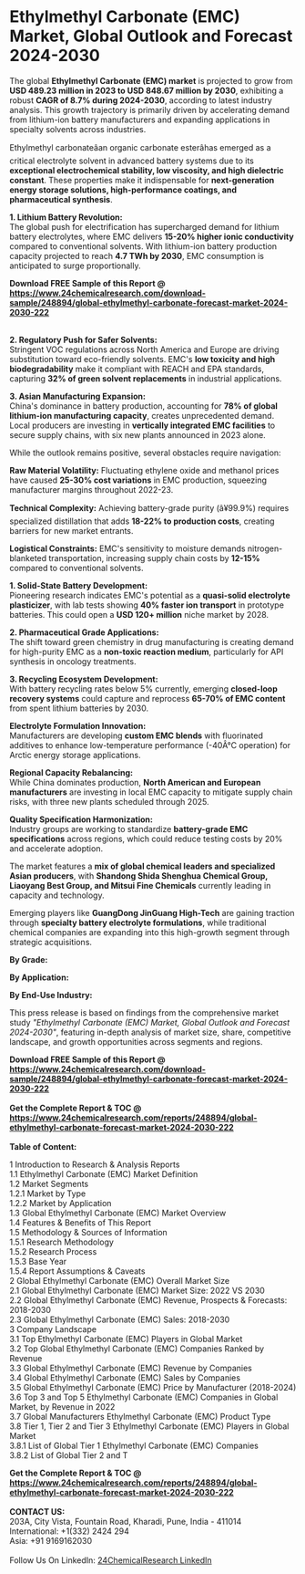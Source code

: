 <h1>Ethylmethyl Carbonate (EMC) Market, Global Outlook and Forecast 2024-2030</h1><p>The global <strong>Ethylmethyl Carbonate (EMC) market</strong> is projected to grow from <strong>USD 489.23 million in 2023 to USD 848.67 million by 2030</strong>, exhibiting a robust <strong>CAGR of 8.7% during 2024-2030</strong>, according to latest industry analysis. This growth trajectory is primarily driven by accelerating demand from lithium-ion battery manufacturers and expanding applications in specialty solvents across industries.</p><p>Ethylmethyl carbonateâan organic carbonate esterâhas emerged as a critical electrolyte solvent in advanced battery systems due to its <strong>exceptional electrochemical stability, low viscosity, and high dielectric constant</strong>. These properties make it indispensable for <strong>next-generation energy storage solutions, high-performance coatings, and pharmaceutical synthesis</strong>.</p><p><strong>1. Lithium Battery Revolution:</strong><br>
The global push for electrification has supercharged demand for lithium battery electrolytes, where EMC delivers <strong>15-20% higher ionic conductivity</strong> compared to conventional solvents. With lithium-ion battery production capacity projected to reach <strong>4.7 TWh by 2030</strong>, EMC consumption is anticipated to surge proportionally.</p><div><b>Download FREE Sample of this Report @ 
            <a href="https://www.24chemicalresearch.com/download-sample/248894/global-ethylmethyl-carbonate-forecast-market-2024-2030-222">
            https://www.24chemicalresearch.com/download-sample/248894/global-ethylmethyl-carbonate-forecast-market-2024-2030-222</a></b></div><br><p><strong>2. Regulatory Push for Safer Solvents:</strong><br>
Stringent VOC regulations across North America and Europe are driving substitution toward eco-friendly solvents. EMC's <strong>low toxicity and high biodegradability</strong> make it compliant with REACH and EPA standards, capturing <strong>32% of green solvent replacements</strong> in industrial applications.</p><p><strong>3. Asian Manufacturing Expansion:</strong><br>
China's dominance in battery production, accounting for <strong>78% of global lithium-ion manufacturing capacity</strong>, creates unprecedented demand. Local producers are investing in <strong>vertically integrated EMC facilities</strong> to secure supply chains, with six new plants announced in 2023 alone.</p><p>While the outlook remains positive, several obstacles require navigation:</p><p><strong>Raw Material Volatility:</strong> Fluctuating ethylene oxide and methanol prices have caused <strong>25-30% cost variations</strong> in EMC production, squeezing manufacturer margins throughout 2022-23.</p><p><strong>Technical Complexity:</strong> Achieving battery-grade purity (â¥99.9%) requires specialized distillation that adds <strong>18-22% to production costs</strong>, creating barriers for new market entrants.</p><p><strong>Logistical Constraints:</strong> EMC's sensitivity to moisture demands nitrogen-blanketed transportation, increasing supply chain costs by <strong>12-15%</strong> compared to conventional solvents.</p><p><strong>1. Solid-State Battery Development:</strong><br>
Pioneering research indicates EMC's potential as a <strong>quasi-solid electrolyte plasticizer</strong>, with lab tests showing <strong>40% faster ion transport</strong> in prototype batteries. This could open a <strong>USD 120+ million</strong> niche market by 2028.</p><p><strong>2. Pharmaceutical Grade Applications:</strong><br>
The shift toward green chemistry in drug manufacturing is creating demand for high-purity EMC as a <strong>non-toxic reaction medium</strong>, particularly for API synthesis in oncology treatments.</p><p><strong>3. Recycling Ecosystem Development:</strong><br>
With battery recycling rates below 5% currently, emerging <strong>closed-loop recovery systems</strong> could capture and reprocess <strong>65-70% of EMC content</strong> from spent lithium batteries by 2030.</p><p><strong>Electrolyte Formulation Innovation:</strong><br>
    Manufacturers are developing <strong>custom EMC blends</strong> with fluorinated additives to enhance low-temperature performance (-40Â°C operation) for Arctic energy storage applications.</p><p><strong>Regional Capacity Rebalancing:</strong><br>
    While China dominates production, <strong>North American and European manufacturers</strong> are investing in local EMC capacity to mitigate supply chain risks, with three new plants scheduled through 2025.</p><p><strong>Quality Specification Harmonization:</strong><br>
    Industry groups are working to standardize <strong>battery-grade EMC specifications</strong> across regions, which could reduce testing costs by 20% and accelerate adoption.</p><p>The market features a <strong>mix of global chemical leaders and specialized Asian producers</strong>, with <strong>Shandong Shida Shenghua Chemical Group, Liaoyang Best Group, and Mitsui Fine Chemicals</strong> currently leading in capacity and technology.</p><p>Emerging players like <strong>GuangDong JinGuang High-Tech</strong> are gaining traction through <strong>specialty battery electrolyte formulations</strong>, while traditional chemical companies are expanding into this high-growth segment through strategic acquisitions.</p><p><strong>By Grade:</strong></p><p><strong>By Application:</strong></p><p><strong>By End-Use Industry:</strong></p><p>This press release is based on findings from the comprehensive market study <em>"Ethylmethyl Carbonate (EMC) Market, Global Outlook and Forecast 2024-2030"</em>, featuring in-depth analysis of market size, share, competitive landscape, and growth opportunities across segments and regions.</p><div><b>Download FREE Sample of this Report @ 
            <a href="https://www.24chemicalresearch.com/download-sample/248894/global-ethylmethyl-carbonate-forecast-market-2024-2030-222">
            https://www.24chemicalresearch.com/download-sample/248894/global-ethylmethyl-carbonate-forecast-market-2024-2030-222</a></b></div><br><div><b>Get the Complete Report & TOC @ 
            <a href="https://www.24chemicalresearch.com/reports/248894/global-ethylmethyl-carbonate-forecast-market-2024-2030-222">
            https://www.24chemicalresearch.com/reports/248894/global-ethylmethyl-carbonate-forecast-market-2024-2030-222</a></b></div><br>
            <b>Table of Content:</b><p>1 Introduction to Research & Analysis Reports<br />
    1.1 Ethylmethyl Carbonate (EMC) Market Definition<br />
    1.2 Market Segments<br />
        1.2.1 Market by Type<br />
        1.2.2 Market by Application<br />
    1.3 Global Ethylmethyl Carbonate (EMC) Market Overview<br />
    1.4 Features & Benefits of This Report<br />
    1.5 Methodology & Sources of Information<br />
        1.5.1 Research Methodology<br />
        1.5.2 Research Process<br />
        1.5.3 Base Year<br />
        1.5.4 Report Assumptions & Caveats<br />
2 Global Ethylmethyl Carbonate (EMC) Overall Market Size<br />
    2.1 Global Ethylmethyl Carbonate (EMC) Market Size: 2022 VS 2030<br />
    2.2 Global Ethylmethyl Carbonate (EMC) Revenue, Prospects & Forecasts: 2018-2030<br />
    2.3 Global Ethylmethyl Carbonate (EMC) Sales: 2018-2030<br />
3 Company Landscape<br />
    3.1 Top Ethylmethyl Carbonate (EMC) Players in Global Market<br />
    3.2 Top Global Ethylmethyl Carbonate (EMC) Companies Ranked by Revenue<br />
    3.3 Global Ethylmethyl Carbonate (EMC) Revenue by Companies<br />
    3.4 Global Ethylmethyl Carbonate (EMC) Sales by Companies<br />
    3.5 Global Ethylmethyl Carbonate (EMC) Price by Manufacturer (2018-2024)<br />
    3.6 Top 3 and Top 5 Ethylmethyl Carbonate (EMC) Companies in Global Market, by Revenue in 2022<br />
    3.7 Global Manufacturers Ethylmethyl Carbonate (EMC) Product Type<br />
    3.8 Tier 1, Tier 2 and Tier 3 Ethylmethyl Carbonate (EMC) Players in Global Market<br />
        3.8.1 List of Global Tier 1 Ethylmethyl Carbonate (EMC) Companies<br />
        3.8.2 List of Global Tier 2 and T</p><div><b>Get the Complete Report & TOC @ 
            <a href="https://www.24chemicalresearch.com/reports/248894/global-ethylmethyl-carbonate-forecast-market-2024-2030-222">
            https://www.24chemicalresearch.com/reports/248894/global-ethylmethyl-carbonate-forecast-market-2024-2030-222</a></b></div><br><b>CONTACT US:</b><br>
            203A, City Vista, Fountain Road, Kharadi, Pune, India - 411014<br>
            International: +1(332) 2424 294<br>
            Asia: +91 9169162030 <br><br>
            Follow Us On LinkedIn: <a href="https://www.linkedin.com/company/24chemicalresearch/">24ChemicalResearch LinkedIn</a>